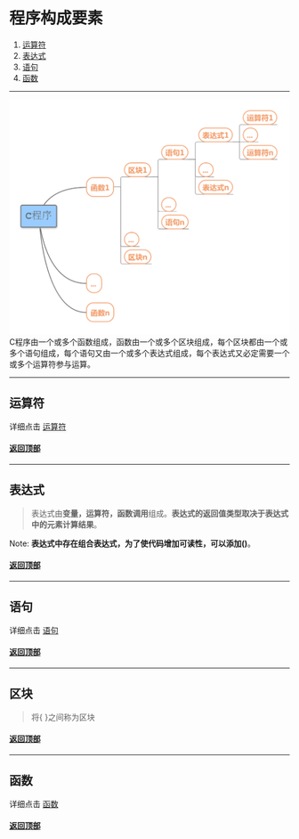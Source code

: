[0.0]: #程序构成要素
[1.0]: #运算符
[2.0]: #表达式
[3.0]: #语句
[4.0]: #函数

[1]: images/5-00--01.png

[operator]: 5-01运算符.md

[statement]: 5-02语句.md

[function]: 5-03函数.md

# 程序构成要素
1. [运算符][1.0]
2. [表达式][2.0]
3. [语句][3.0]
4. [函数][4.0]
---
![summary][1]
C程序由一个或多个函数组成，函数由一个或多个区块组成，每个区块都由一个或多个语句组成，每个语句又由一个或多个表达式组成，每个表达式又必定需要一个或多个运算符参与运算。

---
## 运算符
详细点击 [运算符][operator]

#### [返回顶部][0.0]

---
## 表达式
> 表达式由**变量，运算符，函数调用**组成。**表达式的返回值类型取决于表达式中的元素计算结果**。

Note: **表达式中存在组合表达式，为了使代码增加可读性，可以添加()**。

#### [返回顶部][0.0]

---

## 语句
详细点击 [语句][statement]

#### [返回顶部][0.0]

---
## 区块
> 将{ }之间称为区块
#### [返回顶部][0.0]

---
## 函数
详细点击 [函数][function]

#### [返回顶部][0.0]
